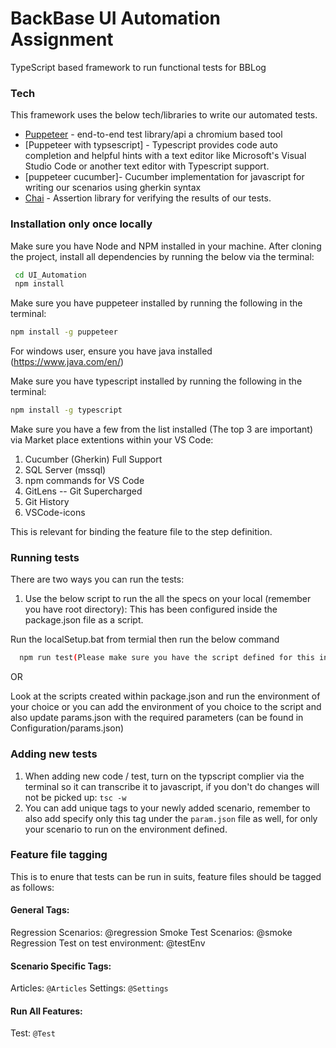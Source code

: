 # BackBase UI Automation Assignment

TypeScript based framework to run functional tests for BBLog

### Tech
This framework uses the below tech/libraries to write our automated tests.
* [Puppeteer](https://pptr.dev/) - end-to-end test library/api a chromium based tool
* [Puppeteer with typsescript] - Typescript provides code auto completion and helpful hints with a text editor like Microsoft's Visual Studio Code or another text editor with Typescript support.
* [puppeteer cucumber]- Cucumber implementation for javascript for writing our scenarios using gherkin syntax
* [Chai](http://chaijs.com/api/bdd/) - Assertion library for verifying the results of our tests.


### Installation only once locally
Make sure you have Node and NPM installed in your machine. After cloning the project, install all dependencies by running the below via the terminal:

```cmd
 cd UI_Automation
 npm install
```
Make sure you have puppeteer installed by running the following in the terminal:

```sh
npm install -g puppeteer
```
For windows user, ensure you have java installed (https://www.java.com/en/)

Make sure you have typescript installed by running the following in the terminal:

```sh
npm install -g typescript
```

Make sure you have a few from the list installed (The top 3 are important) via Market place extentions within your VS Code:
1. Cucumber (Gherkin) Full Support
2. SQL Server (mssql)
3. npm commands for VS Code
4. GitLens -- Git Supercharged
5. Git History
6. VSCode-icons

This is relevant for binding the feature file to the step definition.

### Running tests
There are two ways you can run the tests:
1. Use the below script to run the all the specs on your local (remember you have root directory):
    This has been configured inside the package.json file as a script.
  
  Run the localSetup.bat from termial then run the below command

```sh
  npm run test(Please make sure you have the script defined for this in package.json)
``` 
  OR
  
  Look at the scripts created within package.json and run the environment of your choice or you can add the environment of you choice to the script and also update params.json with the required parameters (can be found in Configuration/params.json)
  
### Adding new tests
1. When adding new code / test, turn on the typscript complier via the terminal so it can transcribe it to javascript, if you don't do changes will not be picked up:
    `tsc -w`
2. You can add unique tags to your newly added scenario, remember to also add specify only this tag under the `param.json` file as well, for only your scenario to run on the environment defined.


### Feature file tagging
This is to enure that tests can be run in suits, feature files should be tagged as follows:

#### General Tags:
Regression Scenarios: @regression
Smoke Test Scenarios: @smoke
Regression Test on test environment: @testEnv

#### Scenario Specific Tags:
Articles: `@Articles`
Settings: `@Settings`

#### Run All Features:
Test: `@Test`




